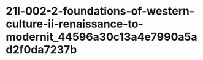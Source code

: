 # 21l-002-2-foundations-of-western-culture-ii-renaissance-to-modernit_44596a30c13a4e7990a5ad2f0da7237b